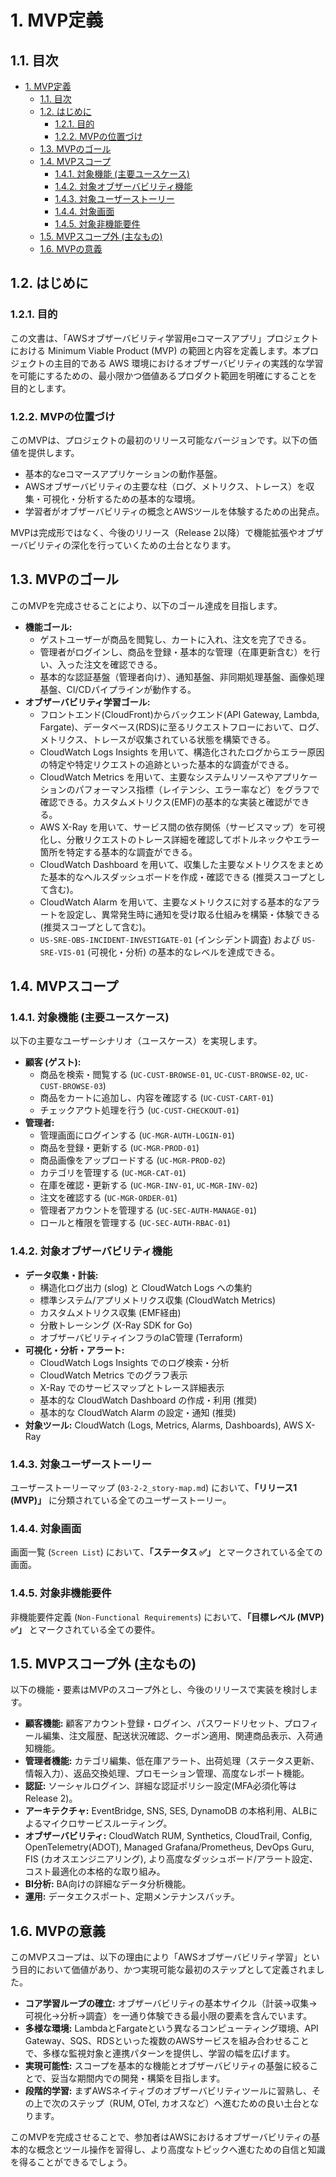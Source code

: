 # 1. MVP定義

## 1.1. 目次

- [1. MVP定義](#1-mvp定義)
  - [1.1. 目次](#11-目次)
  - [1.2. はじめに](#12-はじめに)
    - [1.2.1. 目的](#121-目的)
    - [1.2.2. MVPの位置づけ](#122-mvpの位置づけ)
  - [1.3. MVPのゴール](#13-mvpのゴール)
  - [1.4. MVPスコープ](#14-mvpスコープ)
    - [1.4.1. 対象機能 (主要ユースケース)](#141-対象機能-主要ユースケース)
    - [1.4.2. 対象オブザーバビリティ機能](#142-対象オブザーバビリティ機能)
    - [1.4.3. 対象ユーザーストーリー](#143-対象ユーザーストーリー)
    - [1.4.4. 対象画面](#144-対象画面)
    - [1.4.5. 対象非機能要件](#145-対象非機能要件)
  - [1.5. MVPスコープ外 (主なもの)](#15-mvpスコープ外-主なもの)
  - [1.6. MVPの意義](#16-mvpの意義)

## 1.2. はじめに

### 1.2.1. 目的

この文書は、「AWSオブザーバビリティ学習用eコマースアプリ」プロジェクトにおける Minimum Viable Product (MVP) の範囲と内容を定義します。本プロジェクトの主目的である AWS 環境におけるオブザーバビリティの実践的な学習を可能にするための、最小限かつ価値あるプロダクト範囲を明確にすることを目的とします。

### 1.2.2. MVPの位置づけ

このMVPは、プロジェクトの最初のリリース可能なバージョンです。以下の価値を提供します。

* 基本的なeコマースアプリケーションの動作基盤。
* AWSオブザーバビリティの主要な柱（ログ、メトリクス、トレース）を収集・可視化・分析するための基本的な環境。
* 学習者がオブザーバビリティの概念とAWSツールを体験するための出発点。

MVPは完成形ではなく、今後のリリース（Release 2以降）で機能拡張やオブザーバビリティの深化を行っていくための土台となります。

## 1.3. MVPのゴール

このMVPを完成させることにより、以下のゴール達成を目指します。

* **機能ゴール:**
  * ゲストユーザーが商品を閲覧し、カートに入れ、注文を完了できる。
  * 管理者がログインし、商品を登録・基本的な管理（在庫更新含む）を行い、入った注文を確認できる。
  * 基本的な認証基盤（管理者向け）、通知基盤、非同期処理基盤、画像処理基盤、CI/CDパイプラインが動作する。
* **オブザーバビリティ学習ゴール:**
  * フロントエンド(CloudFront)からバックエンド(API Gateway, Lambda, Fargate)、データベース(RDS)に至るリクエストフローにおいて、ログ、メトリクス、トレースが収集されている状態を構築できる。
  * CloudWatch Logs Insights を用いて、構造化されたログからエラー原因の特定や特定リクエストの追跡といった基本的な調査ができる。
  * CloudWatch Metrics を用いて、主要なシステムリソースやアプリケーションのパフォーマンス指標（レイテンシ、エラー率など）をグラフで確認できる。カスタムメトリクス(EMF)の基本的な実装と確認ができる。
  * AWS X-Ray を用いて、サービス間の依存関係（サービスマップ）を可視化し、分散リクエストのトレース詳細を確認してボトルネックやエラー箇所を特定する基本的な調査ができる。
  * CloudWatch Dashboard を用いて、収集した主要なメトリクスをまとめた基本的なヘルスダッシュボードを作成・確認できる (推奨スコープとして含む)。
  * CloudWatch Alarm を用いて、主要なメトリクスに対する基本的なアラートを設定し、異常発生時に通知を受け取る仕組みを構築・体験できる (推奨スコープとして含む)。
  * `US-SRE-OBS-INCIDENT-INVESTIGATE-01` (インシデント調査) および `US-SRE-VIS-01` (可視化・分析) の基本的なレベルを達成できる。

## 1.4. MVPスコープ

### 1.4.1. 対象機能 (主要ユースケース)

以下の主要なユーザーシナリオ（ユースケース）を実現します。

* **顧客 (ゲスト):**
  * 商品を検索・閲覧する (`UC-CUST-BROWSE-01`, `UC-CUST-BROWSE-02`, `UC-CUST-BROWSE-03`)
  * 商品をカートに追加し、内容を確認する (`UC-CUST-CART-01`)
  * チェックアウト処理を行う (`UC-CUST-CHECKOUT-01`)
* **管理者:**
  * 管理画面にログインする (`UC-MGR-AUTH-LOGIN-01`)
  * 商品を登録・更新する (`UC-MGR-PROD-01`)
  * 商品画像をアップロードする (`UC-MGR-PROD-02`)
  * カテゴリを管理する (`UC-MGR-CAT-01`)
  * 在庫を確認・更新する (`UC-MGR-INV-01`, `UC-MGR-INV-02`)
  * 注文を確認する (`UC-MGR-ORDER-01`)
  * 管理者アカウントを管理する (`UC-SEC-AUTH-MANAGE-01`)
  * ロールと権限を管理する (`UC-SEC-AUTH-RBAC-01`)

### 1.4.2. 対象オブザーバビリティ機能

* **データ収集・計装:**
  * 構造化ログ出力 (slog) と CloudWatch Logs への集約
  * 標準システム/アプリメトリクス収集 (CloudWatch Metrics)
  * カスタムメトリクス収集 (EMF経由)
  * 分散トレーシング (X-Ray SDK for Go)
  * オブザーバビリティインフラのIaC管理 (Terraform)
* **可視化・分析・アラート:**
  * CloudWatch Logs Insights でのログ検索・分析
  * CloudWatch Metrics でのグラフ表示
  * X-Ray でのサービスマップとトレース詳細表示
  * 基本的な CloudWatch Dashboard の作成・利用 (推奨)
  * 基本的な CloudWatch Alarm の設定・通知 (推奨)
* **対象ツール:** CloudWatch (Logs, Metrics, Alarms, Dashboards), AWS X-Ray

### 1.4.3. 対象ユーザーストーリー

ユーザーストーリーマップ (`03-2-2_story-map.md`) において、**「リリース1 (MVP)」** に分類されている全てのユーザーストーリー。

### 1.4.4. 対象画面

画面一覧 (`Screen List`) において、**「ステータス ✅」** とマークされている全ての画面。

### 1.4.5. 対象非機能要件

非機能要件定義 (`Non-Functional Requirements`) において、**「目標レベル (MVP) ✅」** とマークされている全ての要件。

## 1.5. MVPスコープ外 (主なもの)

以下の機能・要素はMVPのスコープ外とし、今後のリリースで実装を検討します。

* **顧客機能:** 顧客アカウント登録・ログイン、パスワードリセット、プロフィール編集、注文履歴、配送状況確認、クーポン適用、関連商品表示、入荷通知機能。
* **管理者機能:** カテゴリ編集、低在庫アラート、出荷処理（ステータス更新、情報入力）、返品交換処理、プロモーション管理、高度なレポート機能。
* **認証:** ソーシャルログイン、詳細な認証ポリシー設定(MFA必須化等はRelease 2)。
* **アーキテクチャ:** EventBridge, SNS, SES, DynamoDB の本格利用、ALBによるマイクロサービスルーティング。
* **オブザーバビリティ:** CloudWatch RUM, Synthetics, CloudTrail, Config, OpenTelemetry(ADOT), Managed Grafana/Prometheus, DevOps Guru, FIS (カオスエンジニアリング), より高度なダッシュボード/アラート設定、コスト最適化の本格的な取り組み。
* **BI分析:** BA向けの詳細なデータ分析機能。
* **運用:** データエクスポート、定期メンテナンスバッチ。

## 1.6. MVPの意義

このMVPスコープは、以下の理由により「AWSオブザーバビリティ学習」という目的において価値があり、かつ実現可能な最初のステップとして定義されました。

* **コア学習ループの確立:** オブザーバビリティの基本サイクル（計装→収集→可視化→分析→調査）を一通り体験できる最小限の要素を含んでいます。
* **多様な環境:** LambdaとFargateという異なるコンピューティング環境、API Gateway、SQS、RDSといった複数のAWSサービスを組み合わせることで、多様な監視対象と連携パターンを提供し、学習の幅を広げます。
* **実現可能性:** スコープを基本的な機能とオブザーバビリティの基盤に絞ることで、妥当な期間内での開発・構築を目指します。
* **段階的学習:** まずAWSネイティブのオブザーバビリティツールに習熟し、その上で次のステップ（RUM, OTel, カオスなど）へ進むための良い土台となります。

このMVPを完成させることで、参加者はAWSにおけるオブザーバビリティの基本的な概念とツール操作を習得し、より高度なトピックへ進むための自信と知識を得ることができるでしょう。
